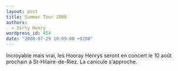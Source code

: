 ```yaml
---
layout: post
title: Summer Tour 2008
authors:
  - Dirty Henry
wordpress_id: 454
date: "2008-07-29 10:09:00 +0200"
---
```


Incroyable mais vrai, les Hooray Henrys seront en concert le 10 août prochain à
St-Hilaire-de-Riez. La canicule s’approche.
